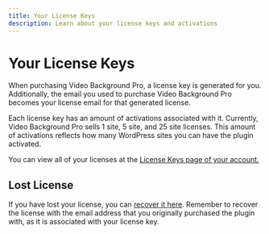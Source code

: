 ```yaml
---
title: Your License Keys
description: Learn about your license keys and activations
---
```


# Your License Keys

When purchasing Video Background Pro, a license key is generated for you. Additionally, the email you used to purchase Video Background Pro becomes your license email for that generated license.

Each license key has an amount of activations associated with it. Currently, Video Background Pro sells 1 site, 5 site, and 25 site licenses. This amount of activations reflects how many WordPress sites you can have the plugin activated.

You can view all of your licenses at the [License Keys page of your account.](https://pushlabs.co/my-account/my-api-keys/)

## Lost License

If you have lost your license, you can [recover it here](https://pushlabs.co/lost-license/). Remember to recover the license with the email address that you originally purchased the plugin with, as it is associated with your license key.